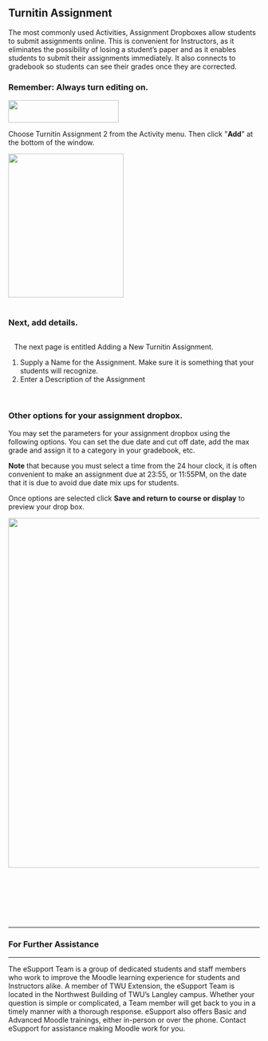 <h2 class="clarify-article-title">Turnitin Assignment</h2>

<div class="clarify-article-description">
<p>The most commonly used Activities, Assignment Dropboxes allow students to submit assignments online. This is convenient for Instructors, as it eliminates the possibility of losing a student&rsquo;s paper and as it enables students to submit their assignments immediately. It also connects to gradebook so students can see their grades once they are corrected.</p>
</div>

<div class="clarify-steps-container">
<div class="clarify-step-container">
<h3 class="clarify-step-title">Remember: Always turn editing on.</h3>

<div class="clarify-step-image-wrapper">
<div class="clarify-step-image-container"><img alt="" class="clarify-step-image" height="45" src="http://media.screensteps.me/e-support/pkery3/remember--always-turn-editing-on.png?1495743833" width="221" /></div>
</div>

<div class="clarify-step-instructions">
<p>Choose Turnitin Assignment 2 from the Activity menu. Then click &quot;<strong>Add</strong>&quot; at the bottom of the window.</p>
</div>
</div>

<div class="clarify-clear"><img alt="" src="https://trinitywestern.teamdynamix.com/TDPortal/Images/Viewer?fileName=4aafe7ac-57e9-4ecd-a8b2-ede33a4e7bd1.PNG" style="width: 231px; height: 288px;" /></div>

<div class="clarify-clear">&nbsp;</div>

<div class="clarify-step-container">
<h3 class="clarify-step-title">Next, add details.</h3>

<div class="clarify-step-image-wrapper">
<div class="clarify-step-image-container"><img alt="" src="https://trinitywestern.teamdynamix.com/TDPortal/Images/Viewer?fileName=ca0d24db-d832-49fe-b78a-61e87ecfc04f.PNG" /></div>
</div>

<div class="clarify-step-instructions">
<p>&nbsp; &nbsp;The next page is entitled Adding a New Turnitin Assignment.</p>

<ol>
	<li>Supply a Name for the Assignment. Make sure it is something that your students will recognize.</li>
	<li>Enter a Description of the Assignment</li>
</ol>
</div>
</div>

<div class="clarify-clear">&nbsp;</div>

<div class="clarify-step-container">
<h3 class="clarify-step-title">Other options for your assignment dropbox.</h3>

<div class="clarify-step-instructions">
<p>You may set the parameters for your assignment dropbox using the following options. You can set the due date and cut off date, add the max grade and assign it to a category in your gradebook, etc.</p>

<p><strong>Note</strong> that because you must select a time from the 24 hour clock, it is often convenient to make an assignment due at 23:55, or 11:55PM, on the date that it is due to avoid due date mix ups for students.</p>

<p>Once options are selected click <strong>Save and return to course or display</strong> to preview your drop box.</p>
</div>

<div class="clarify-step-image-wrapper">
<div class="clarify-step-image-container"><img alt="" src="https://trinitywestern.teamdynamix.com/TDPortal/Images/Viewer?fileName=3aff9d5a-c6e4-421b-8359-87080d6bc01d.PNG" style="width: 1201px; height: 700px;" /></div>
</div>
</div>

<div class="clarify-clear">&nbsp;</div>

<div class="clarify-step-container">
<h3 class="clarify-step-title">&nbsp;</h3>

<h3 class="clarify-step-title">&nbsp;</h3>

<hr />
<h3 class="clarify-step-title">For Further Assistance</h3>

<hr />
<div class="clarify-step-instructions">
<p>The eSupport Team is a group of dedicated students and staff members who work to improve the Moodle learning experience for students and Instructors alike. A member of TWU Extension, the eSupport Team is located in the Northwest Building of TWU&rsquo;s Langley campus. Whether your question is simple or complicated, a Team member will get back to you in a timely manner with a thorough response. eSupport also offers Basic and Advanced Moodle trainings, either in-person or over the phone. Contact eSupport for assistance making Moodle work for you.</p>
</div>
</div>
</div>
